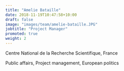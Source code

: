 ```yaml
---
title: "Amelie Bataille"
date: 2018-11-19T10:47:58+10:00
draft: false
image: "images/team/amelie-bataille.JPG"
jobtitle: "Project Manager"
promoted: true
weight: 2
---
```



Centre National de la Recherche Scientifique, France

Public affairs, Project management, European politics
